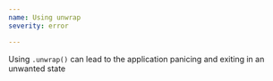 ```yaml
---
name: Using unwrap
severity: error

---
```


Using `.unwrap()` can lead to the application panicing and exiting in an unwanted state

